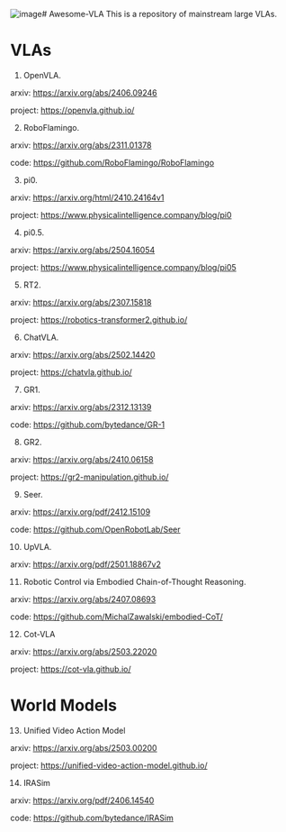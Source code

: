 ![image](https://github.com/user-attachments/assets/606262fc-4ae5-4cba-865b-9097c0752f6f)# Awesome-VLA
This is a repository of mainstream large VLAs.

# VLAs

1. OpenVLA.

arxiv: https://arxiv.org/abs/2406.09246

project: https://openvla.github.io/

2. RoboFlamingo.

arxiv: https://arxiv.org/abs/2311.01378

code: https://github.com/RoboFlamingo/RoboFlamingo

3. pi0.

arxiv: https://arxiv.org/html/2410.24164v1

project: https://www.physicalintelligence.company/blog/pi0

4. pi0.5.

arxiv: https://arxiv.org/abs/2504.16054

project: https://www.physicalintelligence.company/blog/pi05

5. RT2.
 
arxiv: https://arxiv.org/abs/2307.15818

project: https://robotics-transformer2.github.io/

6. ChatVLA.
 
arxiv: https://arxiv.org/abs/2502.14420

project: https://chatvla.github.io/

7. GR1.

arxiv: https://arxiv.org/abs/2312.13139

code: https://github.com/bytedance/GR-1

8. GR2.

arxiv: https://arxiv.org/abs/2410.06158

project: https://gr2-manipulation.github.io/

9. Seer.
 
arxiv: https://arxiv.org/pdf/2412.15109

code: https://github.com/OpenRobotLab/Seer

10. UpVLA.

arxiv: https://arxiv.org/pdf/2501.18867v2

11. Robotic Control via Embodied Chain-of-Thought Reasoning.

arxiv: https://arxiv.org/abs/2407.08693

code: https://github.com/MichalZawalski/embodied-CoT/

12. Cot-VLA

arxiv: https://arxiv.org/abs/2503.22020

project: https://cot-vla.github.io/

# World Models

13. Unified Video Action Model
 
arxiv: https://arxiv.org/abs/2503.00200

project: https://unified-video-action-model.github.io/

14. IRASim

arxiv: https://arxiv.org/pdf/2406.14540

code: https://github.com/bytedance/IRASim

   
